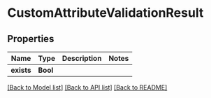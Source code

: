 # CustomAttributeValidationResult

## Properties
Name | Type | Description | Notes
------------ | ------------- | ------------- | -------------
**exists** | **Bool** |  | 

[[Back to Model list]](../README.md#documentation-for-models) [[Back to API list]](../README.md#documentation-for-api-endpoints) [[Back to README]](../README.md)


